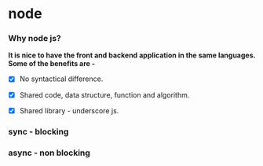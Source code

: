 # node

### Why node js?
**It is nice to have the front and backend application in the same languages. Some of the benefits are -**
-[x] No syntactical difference.
-[x] Shared code, data structure, function and algorithm.
-[x] Shared library - underscore js.


### sync - blocking

### async - non blocking

